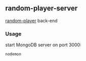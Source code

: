random-player-server
---

[random-player](https://github.com/specialgee/random-player) back-end

### Usage

start MongoDB server on port 3000:

```bash
nodemon
```